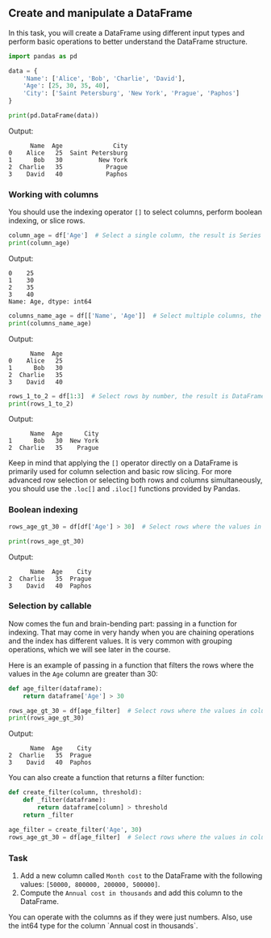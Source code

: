 ## Create and manipulate a DataFrame

In this task, you will create a DataFrame using different input types and perform basic operations to better understand the DataFrame structure.


```python
import pandas as pd

data = {
    'Name': ['Alice', 'Bob', 'Charlie', 'David'],
    'Age': [25, 30, 35, 40],
    'City': ['Saint Petersburg', 'New York', 'Prague', 'Paphos']
}

print(pd.DataFrame(data))
```
Output:
```text
      Name  Age              City
0    Alice   25  Saint Petersburg
1      Bob   30          New York
2  Charlie   35            Prague
3    David   40            Paphos
```

### Working with columns

You should use the indexing operator `[]` to select columns, perform boolean indexing, or slice rows.

```python
column_age = df['Age']  # Select a single column, the result is Series
print(column_age)
```
Output:
```text
0    25
1    30
2    35
3    40
Name: Age, dtype: int64
```

```python
columns_name_age = df[['Name', 'Age']]  # Select multiple columns, the result is DataFrame
print(columns_name_age)
```
Output:
```text
      Name  Age
0    Alice   25
1      Bob   30
2  Charlie   35
3    David   40
```

```python
rows_1_to_2 = df[1:3]  # Select rows by number, the result is DataFrame
print(rows_1_to_2)
```
Output:
```text
      Name  Age      City
1      Bob   30  New York
2  Charlie   35    Prague
```

Keep in mind that applying the `[]` operator directly on a DataFrame is primarily used for column selection and basic row slicing. For more advanced row selection or selecting both rows and columns simultaneously, you should use the `.loc[]` and `.iloc[]` functions provided by Pandas.

### Boolean indexing

```python
rows_age_gt_30 = df[df['Age'] > 30]  # Select rows where the values in column 'Age' are greater than 30

print(rows_age_gt_30)
```
Output:
```text
      Name  Age    City
2  Charlie   35  Prague
3    David   40  Paphos
```

### Selection by callable
Now comes the fun and brain-bending part: passing in a function for indexing. That may come in very handy when you are chaining operations and the index has different values. It is very common with grouping operations, which we will see later in the course.

Here is an example of passing in a function that filters the rows where the values in the `Age` column are greater than 30:

```python
def age_filter(dataframe):
    return dataframe['Age'] > 30

rows_age_gt_30 = df[age_filter]  # Select rows where the values in column 'Age' are greater than 30
print(rows_age_gt_30)
```
Output:
```text
      Name  Age    City
2  Charlie   35  Prague
3    David   40  Paphos 
```

You can also create a function that returns a filter function:
```python
def create_filter(column, threshold):
    def _filter(dataframe):
        return dataframe[column] > threshold
    return _filter

age_filter = create_filter('Age', 30)
rows_age_gt_30 = df[age_filter]  # Select rows where the values in column 'Age' are greater than 30
```

### Task
1. Add a new column called `Month cost` to the DataFrame with the following values: `[50000, 800000, 200000, 500000]`.
2. Compute the `Annual cost in thousands` and add this column to the DataFrame.

<div class="hint">You can operate with the columns as if they were just numbers. 
Also, use the int64 type for the column `Annual cost in thousands`.</div>
